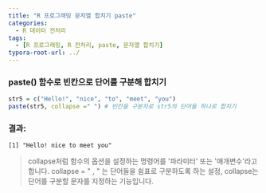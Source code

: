 ```yaml
---
title: "R 프로그래밍 문자열 합치기 paste"
categories:
  - R 데이터 전처리
tags:
  - [R 프로그래밍, R 전처리, paste, 문자열 합치기]
typora-root-url: ../ 
---
```


### paste() 함수로 빈칸으로 단어를 구분해 합치기

```R
str5 = c("Hello!", "nice", "to", "meet", "you")
paste(str5, collapse =" ") # 빈칸을 구분자로 str5의 단어들 하나로 합치기
```

### 결과: 

```
[1] "Hello! nice to meet you"
```



> collapse처럼 함수의 옵션을 설정하는 명령어를 '파라미터' 또는 '매개변수'라고 합니다.
> collapse = " , " 는 단어들을 쉼표로 구분하도록 하는 설정, collapse는 단어를 구분할 문자를 지정하는 기능입니다.

